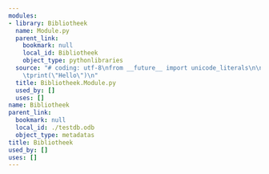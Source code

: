 ```yaml
---
modules:
- library: Bibliotheek
  name: Module.py
  parent_link:
    bookmark: null
    local_id: Bibliotheek
    object_type: pythonlibraries
  source: "# coding: utf-8\nfrom __future__ import unicode_literals\n\ndef script():\n\
    \tprint(\"Hello\")\n"
  title: Bibliotheek.Module.py
  used_by: []
  uses: []
name: Bibliotheek
parent_link:
  bookmark: null
  local_id: ./testdb.odb
  object_type: metadatas
title: Bibliotheek
used_by: []
uses: []
---
```

